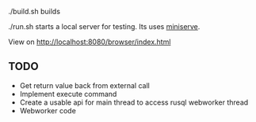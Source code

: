 
./build.sh builds

./run.sh starts a local server for testing. Its uses [miniserve](https://crates.io/crates/miniserve).

View on [http://localhost:8080/browser/index.html](http://localhost:8080/browser/index.html)

## TODO
- Get return value back from external call
- Implement execute command
- Create a usable api for main thread to access rusql webworker thread
- Webworker code